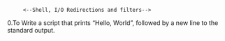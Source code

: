          <--Shell, I/O Redirections and filters-->

0.To Write a script that prints “Hello, World”, followed by a new line to the standard output.

